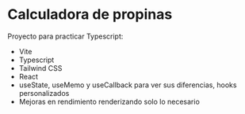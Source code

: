 # Calculadora de propinas

Proyecto para practicar Typescript:

- Vite
- Typescript
- Tailwind CSS
- React
- useState, useMemo y useCallback para ver sus diferencias, hooks personalizados
- Mejoras en rendimiento renderizando solo lo necesario
